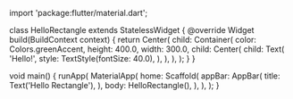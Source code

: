 import 'package:flutter/material.dart';

class HelloRectangle extends StatelessWidget {
  @override
  Widget build(BuildContext context) {
    return Center(
      child: Container(
        color: Colors.greenAccent,
        height: 400.0,
        width: 300.0,
        child: Center(
          child: Text(
            'Hello!',
            style: TextStyle(fontSize: 40.0),
          ),
        ),
      ),
    );
  }
}

void main() {
  runApp(
    MaterialApp(
      home: Scaffold(
        appBar: AppBar(
          title: Text('Hello Rectangle'),
        ),
        body: HelloRectangle(),
      ),
    ),
  );
}
